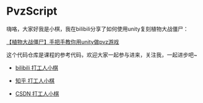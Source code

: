 # PvzScript
嗨咯，大家好我是小棋，我在bilibili分享了如何使用unity复刻植物大战僵尸：

[【植物大战僵尸】手把手教你用unity做pvz游戏](https://www.bilibili.com/video/BV1fd4y1P7E9/?spm_id_from=333.999.0.0)

这个代码仓库是课程的参考代码，欢迎大家一起参与进来，关注我，一起进步吧~

- [bilibili 打工人小棋](https://space.bilibili.com/302482063?spm_id_from=333.1007.0.0)

- [知乎 打工人小棋](https://www.zhihu.com/people/jin-tian-ye-yao-kai-xin-ya-58-32)

- [CSDN 打工人小棋](https://blog.csdn.net/dagongrenxiaoqi?spm=1000.2115.3001.5343)
